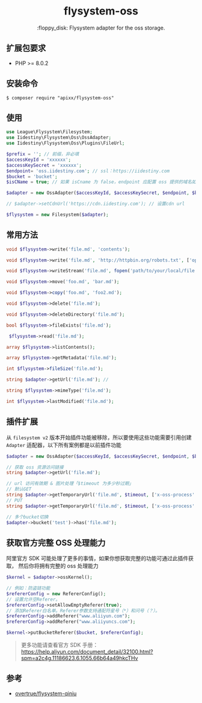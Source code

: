 <h1 align="center">flysystem-oss </h1>

<p align="center">:floppy_disk:  Flysystem adapter for the oss storage.</p>


## 扩展包要求

-   PHP >= 8.0.2

## 安装命令

```shell
$ composer require "apixx/flysystem-oss"
```

## 使用

```php
use League\Flysystem\Filesystem;
use Iidestiny\Flysystem\Oss\OssAdapter;
use Iidestiny\Flysystem\Oss\Plugins\FileUrl;

$prefix = ''; // 前缀，非必填
$accessKeyId = 'xxxxxx';
$accessKeySecret = 'xxxxxx';
$endpoint= 'oss.iidestiny.com'; // ssl：https://iidestiny.com
$bucket = 'bucket';
$isCName = true; // 如果 isCname 为 false，endpoint 应配置 oss 提供的域名如：`oss-cn-beijing.aliyuncs.com`，cname 或 cdn 请自行到阿里 oss 后台配置并绑定 bucket

$adapter = new OssAdapter($accessKeyId, $accessKeySecret, $endpoint, $bucket, $isCName, $prefix);

// $adapter->setCdnUrl('https://cdn.iidestiny.com'); // 设置cdn url

$flysystem = new Filesystem($adapter);

```

## 常用方法

```php
void $flysystem->write('file.md', 'contents');

void $flysystem->write('file.md', 'http://httpbin.org/robots.txt', ['options' => ['xxxxx' => 'application/redirect302']]);

void $flysystem->writeStream('file.md', fopen('path/to/your/local/file.jpg', 'r'));

void $flysystem->move('foo.md', 'bar.md');

void $flysystem->copy('foo.md', 'foo2.md');

void $flysystem->delete('file.md');

void $flysystem->deleteDirectory('file.md');

bool $flysystem->fileExists('file.md');

 $flysystem->read('file.md');

array $flysystem->listContents();

array $flysystem->getMetadata('file.md');

int $flysystem->fileSize('file.md');

string $adapter->getUrl('file.md'); // 

string $flysystem->mimeType('file.md');

int $flysystem->lastModified('file.md');
```

## 插件扩展

从 `filesystem v2` 版本开始插件功能被移除，所以要使用这些功能需要引用创建 `Adapter` 适配器，以下所有案例都是以前插件功能

```php
$adapter = new OssAdapter($accessKeyId, $accessKeySecret, $endpoint, $bucket, $isCName, $prefix);

// 获取 oss 资源访问链接
string $adapter->getUrl('file.md');

// url 访问有效期 & 图片处理「$timeout 为多少秒过期」
// 默认GET
string $adapter->getTemporaryUrl('file.md', $timeout, ['x-oss-process' => 'image/circle,r_100']);
// PUT
string $adapter->getTemporaryUrl('file.md', $timeout, ['x-oss-process' => 'image/circle,r_100'],'PUT');

// 多个bucket切换
$adapter->bucket('test')->has('file.md');
```

## 获取官方完整 OSS 处理能力

阿里官方 SDK 可能处理了更多的事情，如果你想获取完整的功能可通过此插件获取，
然后你将拥有完整的 oss 处理能力

```php
$kernel = $adapter->ossKernel();

// 例如：防盗链功能
$refererConfig = new RefererConfig();
// 设置允许空Referer。
$refererConfig->setAllowEmptyReferer(true);
// 添加Referer白名单。Referer参数支持通配符星号（*）和问号（？）。
$refererConfig->addReferer("www.aliiyun.com");
$refererConfig->addReferer("www.aliiyuncs.com");

$kernel->putBucketReferer($bucket, $refererConfig);
```

> 更多功能请查看官方 SDK 手册：https://help.aliyun.com/document_detail/32100.html?spm=a2c4g.11186623.6.1055.66b64a49hkcTHv


## 参考

-   [overtrue/flysystem-qiniu](https://github.com/overtrue/flysystem-qiniu)

